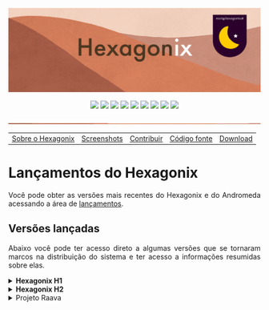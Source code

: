 <!-- Vamos adicionar o logotipo do sistema -->

<p align="center">
<img src="https://github.com/hexagonix/Doc/blob/main/Img/banner.png">
</p>

<div align="center">

![](https://img.shields.io/github/license/hexagonix/hexagonix.svg)
![](https://img.shields.io/github/stars/hexagonix/hexagonix.svg)
![](https://img.shields.io/github/issues/hexagonix/hexagonix.svg)
![](https://img.shields.io/github/issues-closed/hexagonix/hexagonix.svg)
![](https://img.shields.io/github/issues-pr/hexagonix/hexagonix.svg)
![](https://img.shields.io/github/issues-pr-closed/hexagonix/hexagonix.svg)
![](https://img.shields.io/github/downloads/hexagonix/hexagonix/total.svg)
![](https://img.shields.io/github/release/hexagonix/hexagonix.svg)
[![](https://img.shields.io/twitter/follow/hexagonixOS.svg?style=social&label=Follow%20%40HexagonixOS)](https://twitter.com/hexagonixOS)

</div>

<!-- Vai funcionar como <hr> -->

<img src="https://github.com/hexagonix/Doc/blob/main/Img/hr.png" width="100%" height="2px" />

<table align="center">
<tr>
<td><a href="https://github.com/hexagonix/Doc/blob/main/Hexagonix/Hexagonix.pt.md">Sobre o Hexagonix</a></td>
<td><a href="https://github.com/hexagonix/Doc/blob/main/Hexagonix/Hexagonix.pt.md#-capturas-de-tela">Screenshots</a></td>
<td><a href="https://github.com/hexagonix/Doc/blob/main/Hexagonix/Hexagonix.pt.md#contribuir-e-reportar-erros">Contribuir</a></td>
<td><a href="https://github.com/hexagonix/src">Código fonte</a></td>
<td><a href="https://github.com/hexagonix/Doc/blob/main/Hexagonix/README.pt.md">Download</a></td>
</tr>
</table>

# Lançamentos do Hexagonix

<div align="justify">

Você pode obter as versões mais recentes do Hexagonix e do Andromeda acessando a área de [lançamentos](https://github.com/hexagonix/hexagonix/releases).

</div>

## Versões lançadas

<div align="justify">

Abaixo você pode ter acesso direto a algumas versões que se tornaram marcos na distribuição do sistema e ter acesso a informações resumidas sobre elas.

</div>

<details title="Hexagonix H1" align='left'>
<br>
<summary align='left'><strong>Hexagonix H1</strong></summary>

<div align="justify">

Essa é a primeira versão amplamente testada e marcada como estável do sistema. O Hexagonix H1 também é a base do Andromeda H1. Muitas melhorias foram feitas desde as versões anteriores do sistema, que utilizavam séries de números para identificar as versões. A versão 1.2-beta, na numeração anterior, foi aprimorada e serviu de base para o desenvolvimento da versão mais estável até hoje, a versão H1, o lançamento público do sistema. Você pode obter essa versão [aqui](https://github.com/hexagonix/hexagonix/releases/tag/H1). Essa versão continuará sendo aprimorada e as alterações serão disponibilizadas continuamente.

</div>

<details title="Hexagonix H1 R1 (Caladan)" align='left'>
<br>
<summary align='left'>Hexagonix H1 R1 (Caladan)</summary>

<div align="justify">

O Hexagonix H1 R1 (codenome Caladan) é o primeiro pacote de correções para a versão H1 do Hexagonix. Muitas melhorias foram feitas em vários utilitários Unix do Hexagonix, bem como aprimoramentos e correções foram feitas no userland Andromeda. O Hexagon foi atualizado para a versão 9.3, com muitas correções de bugs, melhorias de estabilidade, maior desempenho e menor footprint de memória, bem como suporte corrigido à mouses PS/2 (e USB por emulação PS/2) e outros dispositivos. Vá até a área de [lançamentos](https://github.com/hexagonix/hexagonix/releases) e busque a versão H1 R1.

</div>

</details>

<details title="Hexagonix H1 R2 (Caladan)" align='left'>
<br>
<summary align='left'>Hexagonix H1 R2 (Caladan)</summary>

<div align="justify">

Segundo pacote de atualizações para a versão H1 do Hexagonix/Andromeda, que inclui:

- Kernel Hexagon v9.4A;
- Melhorias em vários utilitários do Hexagonix;
- Melhorias em vários utilitários Andromeda;

Foram identificadas diversas falhas de execução em vários utilitários do Andromeda que foram corrigidas nessa versão. Atualizações também foram adicionadas ao Hexagon, diminuindo a pressão de memória e mirando erros identificados durante a execução do sistema. Os manuais do sistema também foram atualizados, bem como a nomenclatura usada em uma série de utilitários. A partir de agora, a próxima atualização da versão H1 irá focar em melhorias e adição de novos recursos.  Vá até a área de [lançamentos](https://github.com/hexagonix/hexagonix/releases) e busque a versão H1 R2.

</div>

</details>

<details title="Hexagonix H1 R3 (Duna)" align='left'>
<br>
<summary align='left'>Hexagonix H1 R3 (Duna)</summary>

<div align="justify">

Lançamento final da versão H1 do sistema. Esse é o lançamento análogo a uma versão 1.0 do software. Para tanto, os números de versão interno de diversos componentes do sistema foram alterados para celebrar esse marco. O Hexagon passa a se identificar como na versão 1.0, bem como outros componentes. A versão foi amplamente testada e está estável. O lançamento H1 R3 inclui:

- Kernel Hexagon v1.0;
- Correções gerais em vários utilitários Hexagonix e Andromeda;
- Melhorias nas bibliotecas do sistema;
- Correções de estabilidade em vários utilitários;
- Melhorias no Configuações do Andromeda;

Vá até a área de [lançamentos](https://github.com/hexagonix/hexagonix/releases) e busque a versão H1 R3.

</div>

</details>

<details title="Hexagonix H1 R4 (Vega)" align='left'>
<br>
<summary align='left'>Hexagonix H1 R4 (Vega)</summary>

<div align="justify">

Melhorias e correção de bugs em todo o sistema.

- Correções gerais em vários utilitários Hexagonix e Andromeda;
- Melhorias nas bibliotecas do sistema;
- Correções de estabilidade em vários utilitários;
- Melhorias no Configuações do Andromeda;

</div>

</details>

<details title="Hexagonix H1 R5 (Orion)" align='left'>
<br>
<summary align='left'>Hexagonix H1 R5 (Orion)</summary>

<div align="justify">

Essa atualização do sistema conserta vários bugs no sistema, incluindo problemas encontrados ao iniciar em máquinas físicas e em ambientes virtualizados no HBoot e no Hexagon.

- Kernel Hexagon v1.1;
- Correções gerais em vários utilitários Hexagonix e Andromeda;
- Melhorias nas bibliotecas do sistema;
- Correções de estabilidade em vários utilitários;
- Melhorias no Configuações do Andromeda;

</div>

</details>

</details>

<details title="Hexagonix H2" align='left'>
<br>
<summary align='left'><strong>Hexagonix H2</strong></summary>

<details title="Hexagonix H2 (versões de desenvolvimento)" align='left'>
<br>
<summary align='left'>Hexagonix H2 (versões de desenvolvimento)</summary>

<details title="Hexagonix H2-dev.beta1" align='left'>
<br>
<summary align='left'>Hexagonix H2-dev.beta1</summary>

<div align="justify">

A versão em desenvolvimento, H2 (codenome Vita Nova), é a próxima versão do Hexagonix. Até o momento, as alterações e melhorias em relação ao Hexagonix H1-R6 são:

- Kernel Hexagon v1.1.2;
- Fusão das distribuições Hexagonix e Andromeda em uma única distribuição;
- Remoção de extensão de arquivo para os binários do sistema;
- Adição de termos de licença na imagem do sistema;
- Melhorias em utilitários Unix e Hexagonix-Andromeda (antigos aplicativos Andromeda);
- Hexagon Boot v0.3 (incompatível com a versão H1).

</div>

</details>

<details title="Hexagonix H2-dev.beta4" align='left'>
<br>
<summary align='left'>Hexagonix H2-dev.beta4</summary>

<div align="justify">

- Alteração profunda no utilitário Unix atop;
- atop renomeado para htop;
- Melhorias no daemon logind;
- Fonte hint renomeada para Avatar;
- Remoção do arquivo Unix.sh da libasm;
- Constantes de Unix.s movidas para o utilitário Unix man.

</div>

</details>

<details title="Hexagonix H2-dev.beta5" align='left'>
<br>
<summary align='left'>Hexagonix H2-dev.beta5</summary>

<div align="justify">

- Correção de emergência do Hexagon (v1.1.7), devido à problemas de vazamento de memória ao solicitar a reinicialização do dispositivo (afeta as versões H2-dev.beta1 a H2-dev.beta4);
- Utilitário init v2.0, com suporte a execução de múltiplos serviços em lista.
- Desativação do modo de login "moderno" em logind. A interface de login padrão segue o observado em sistemas Unix-like (FreeBSD como maior inspiração);
- Melhorias gerais nos seguintes utilitários Unix:
  - [x] login;
  - [x] energia;
  - [x] htop;
  - [x] man;
  - [x] su;
  - [x] top;
  - [x] uname;
- Testes executados para verificar o funcionamento correto do sistema (nenhum novo problema encontrado).

</div>

</details>

<details title="Hexagonix H2-dev.beta6" align='left'>
<br>
<summary align='left'>Hexagonix H2-dev.beta6</summary>

<div align="justify">

A versão H2-dev.beta6 veio padronizar uma série de serviços do Hexagonix, bem como aplicar conformidade nos fontes e comentários do sistema. A maioria das alterações dessa versão não são visíveis ao usuário, mas são importantes para garantir a estabilidade do sistema. Veja as alterações mais importantes:

* Melhorias nas mensagens dos utilitários do sistema, sobretudo em mensagens de erro;
* Correções nos seguintes utilitários do sistema:
  - [x] DOSsh;
  - [x] init;
  - [x] su;
  - [x] login;
* Um erro de definição em su poderia levar ao travamento ou não funcionamento do utilitário, uma vez que tentaria carregar o shell padrão (sh) com o nome sh.app;
* Remoção total de referências ao Andromeda, uma vez que a distribuição foi fundida ao Hexagonix (ver Hexagonix H2-dev.beta1). A remoção se deu em:
  - Nome de funções;
  - Nome de variáveis e constantes;
  - Comentários;
* Melhoria nas páginas de manual de todos os utilitários;
* Melhoria na documentação online do Hexagon;
* Alteração no nome de versão de "Vita Nova" para "VitaNova", impedindo problemas ao verificar o nome de host gerado durante a construção do sistema;
* Alteração na formatação da declaração de serviços de init.

- [x] Data de lançamento: 28/11/2022

</div>

</details>

<details title="Hexagonix H2-dev.beta7" align='left'>
<br>
<summary align='left'>Hexagonix H2-dev.beta7</summary>

<div align="justify">

Tradução das mensagens dos utilitários Unix para o inglês.

- [x] Data de lançamento: 30/11/2022

</div>

</details>

<details title="Hexagonix H2-dev.beta8" align='left'>
<br>
<summary align='left'>Hexagonix H2-dev.beta8</summary>

<div align="justify">

* Mensagens dos utilitários Andromeda-Hexagonix e do HBoot traduzidas para o inglês;
* Mensagens do Hexagon traduzidas para o inglês;

> Vale ressaltar que os nomes de funções, bem como os comentários em arquivos que compõem o sistema, permanecerão em português nesse momento.

- [x] Data de lançamento: 04/12/2022

</div>

</details>

</details>

<details title="Hexagonix H2 Release 1" align='left'>
<br>
<summary align='left'>Hexagonix H2 Release 1</summary>

Consolidação das versões de desenvolvimento, com:

- Kernel Hexagon v1.2.5;
- HBoot v0.4 (incompatível com Hexagonix H1 a H1-R6);
- Fusão das distribuições Hexagonix e Andromeda em uma única distribuição;
- Remoção de extensão de arquivo para os binários do sistema;
- Adição de termos de licença na imagem do sistema;
- Melhorias em utilitários Unix e Hexagonix-Andromeda (antigos aplicativos Andromeda);
- Alteração profunda no utilitário Unix atop;
- atop renomeado para htop;
- Melhorias no daemon logind;
- Fonte hint renomeada para Avatar;
- Utilitário init v2.0, com suporte a execução de múltiplos serviços em lista.
- Desativação do modo de login "moderno" em logind. A interface de login padrão segue o observado em sistemas Unix-like (FreeBSD como maior inspiração);
- Melhorias gerais nos seguintes utilitários Unix:
  - [x] login;
  - [x] energia;
  - [x] htop;
  - [x] man;
  - [x] su;
  - [x] top;
  - [x] uname;
- Melhorias nas mensagens dos utilitários do sistema, sobretudo em mensagens de erro;
- Correções nos seguintes utilitários do sistema:
  - [x] DOSsh;
  - [x] init;
  - [x] su;
  - [x] login;
- Um erro de definição em su poderia levar ao travamento ou não funcionamento do utilitário, uma vez que tentaria carregar o shell padrão (sh) com o nome sh.app;
- Remoção total de referências ao Andromeda, uma vez que a distribuição foi fundida ao Hexagonix (ver Hexagonix H2-dev.beta1). A remoção se deu em:
  - Nome de funções;
  - Nome de variáveis e constantes;
  - Comentários;
- Melhoria nas páginas de manual de todos os utilitários;
- Melhoria na documentação online do Hexagon;
- Alteração no nome de versão de "Vita Nova" para "VitaNova", impedindo problemas ao verificar o nome de host gerado durante a construção do sistema;
- Alteração na formatação da declaração de serviços de init;
- Tradução das mensagens dos utilitários Unix para o inglês;
- Mensagens dos utilitários Andromeda-Hexagonix e do HBoot traduzidas para o inglês;
- Mensagens do Hexagon traduzidas para o inglês.

- [x] Data de lançamento: 12/12/2022

</details>

<details title="Hexagonix H2 Release 2" align='left'>
<br>
<summary align='left'>Hexagonix H2 Release 2</summary>

- Kernel Hexagon v1.3.2;
- HBoot v0.7.1;
- Melhorias em utilitários Unix e Hexagonix-Andromeda;
- Melhorias no daemon logind;
- Nova experiência de primeiro uso (OOBE - Out of Box Experience);
- Fonte Avatar renomeada para Aurora;
- Melhorias nas mensagens dos utilitários do sistema, sobretudo em mensagens de erro;
- Melhoria nas páginas de manual de todos os utilitários;
- Melhoria na documentação online do Hexagon, incluindo chamadas de sistema;
- Alteração no nome de versão de "VitaNova" para "Darwin";
- Alteração na formatação da declaração de serviços de init;
- Tradução das mensagens dos utilitários Unix para o inglês concluídas;
- Melhorias no utilitário de configurações (Config);
- Bibliotecas de desenvolvimento Assembly versão 0.10.1;

- [x] Data de lançamento: 28/02/2023

</details>

</details>

<details title="Projeto Raava" align='left'>
<br>
<summary align='left'>Projeto Raava</summary>

<div align="justify">

O Projeto Raava é um fork do Hexagonix H2 Release 2 (ramo CURRENT), que objetiva desenvolver o próximo lançamento estável do sistema, a versão H3 (sem cronograma de lançamento definido - o lançamento pode não ocorrer em 2023). Para isso, o sistema parte de:

- Hexagon v1.3.6 (versão 1.3 revisão 6);
- Base do Hexagonix H2 Release 2 (H2R2): H2-CURRENT+290320231532;

</div>

</details>
